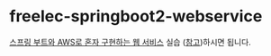 # freelec-springboot2-webservice
[스프링 부트와 AWS로 혼자 구현하는 웹 서비스](http://www.kyobobook.co.kr/product/detailViewKor.laf?ejkGb=KOR&mallGb=KOR&barcode=9788965402602&orderClick=LEa&Kc=) 실습
([참고](https://github.com/jojoldu/freelec-springboot2-webservice))하시면 됩니다.
